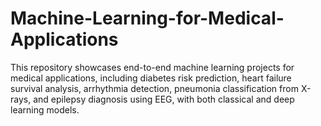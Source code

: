 # Machine-Learning-for-Medical-Applications
This repository showcases end-to-end machine learning projects for medical applications, including diabetes risk prediction, heart failure survival analysis, arrhythmia detection, pneumonia classification from X-rays, and epilepsy diagnosis using EEG, with both classical and deep learning models.
